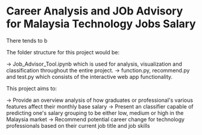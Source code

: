 # Career Analysis and JOb Advisory for Malaysia Technology Jobs Salary

There tends to b

The folder structure for this project would be:

-> Job_Advisor_Tool.ipynb which is used for analysis, visualization and classification throughout the entire project.
-> function.py, recommend.py and test.py which consists of the interactive web app functionality.

This project aims to:

-> Provide an overview analysis of how graduates or professional's various features affect their monthly base salary
-> Present an classifier capable of predicting one's salary grouping to be either low, medium or high in the Malaysia market
-> Recommend potential career change for technology professionals based on their current job title and job skills


